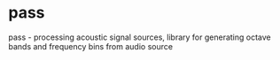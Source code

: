 # pass
pass - processing acoustic signal sources, library for generating octave bands and frequency bins from audio source
